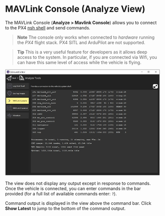 # MAVLink Console (Analyze View)

The MAVLink Console (**Analyze > Mavlink Console**) allows you to connect to the PX4 [nsh shell](https://dev.px4.io/en/debug/system_console.html) and send commands.

> **Note** The console only works when connected to *hardware* running the *PX4* flight stack. PX4 SITL and ArduPilot are not supported.

<span></span>

> **Tip** This is a very useful feature for developers as it allows deep access to the system. In particular, if you are connected via Wifi, you can have this same level of access while the vehicle is flying.

![Analyze View MAVLink Console](../../assets/analyze/mavlink_console.jpg)

The view does not display any output except in response to commands. Once the vehicle is connected, you can enter commands in the bar provided (for a full list of available commands enter: `?`).

Command output is displayed in the view above the command bar. Click **Show Latest** to jump to the bottom of the command output.